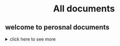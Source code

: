   <h1 align="center" > All documents </h1>


## welcome to perosnal documents


<details>
  
<summary> click here to see more   </summary>
  
  
  # aws  
  https://aws.amazon.com/events/summits/toronto/
  
</details>

